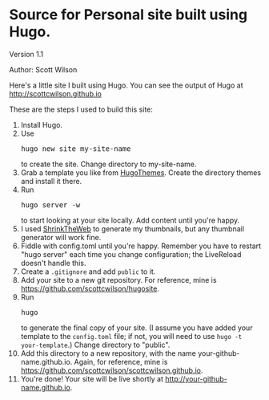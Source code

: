 # Source for Personal site built using Hugo. 

Version 1.1

Author: Scott Wilson

Here's a little site I built using Hugo.
You can see the output of Hugo at <http://scottcwilson.github.io>

These are the steps I used to build this site: 

1. Install Hugo.
1. Use <pre>hugo new site my-site-name</pre>
to create the site.  Change directory to my-site-name.
1. Grab a template you like from [HugoThemes](https://github.com/spf13/hugoThemes/).  Create the directory themes and install it there. 
1. Run <pre>hugo server -w</pre> to start looking at your site locally.  Add content until you're happy.  
1. I used [ShrinkTheWeb](https://shrinktheweb.com/) to generate my thumbnails, but any thumbnail generator will work fine.
1. Fiddle with config.toml until you're happy.  Remember you have to restart "hugo server" each time you change configuration; the LiveReload doesn't handle this.
1. Create a `.gitignore` and add `public` to it.
1. Add your site to a new git repository.  For reference, mine is <https://github.com/scottcwilson/hugosite>.
1. Run <pre>hugo</pre> to generate the final copy of your site. (I assume you have added your template to the `config.toml` file; if not, you will need to use `hugo -t your-template`.) Change directory to "public".
1. Add this directory to a new repository, with the name your-github-name.github.io.  Again, for reference, mine is <https://github.com/scottcwilson/scottcwilson.github.io>.
1. You're done!  Your site will be live shortly at http://your-github-name.github.io. 

